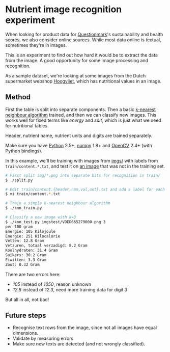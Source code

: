Nutrient image recognition experiment
=====================================

When looking for product data for [Questionmark](http://www.thequestionmark.org/)'s
sustainability and health scores, we also consider online sources. While most data
online is textual, sometimes they're in images.

This is an experiment to find out how hard it would be to extract the data from the
image. A good opportunity for some image processing and recognition.

As a sample dataset, we're looking at some images from the Dutch supermarket webshop
[Hoogvliet](https://www.hoogvliet.com/), which has nutritional values in an image.


Method
------

First the table is split into separate components. Then a basic
[k-nearest neighbour algorithm](http://docs.opencv.org/3.1.0/d0/d72/tutorial_py_knn_index.html)
trained, and then we can classify new images. This works well for fixed terms
like _energy_ and _salt_, which is just what we need for nutritional tables.

Header, nutrient name, nutrient units and digits are trained separately.

Make sure you have [Python](http://www.python.org/) 2.5+, [numpy](http://www.numpy.org) 1.8+
and [OpenCV](http://www.opencv.org) 2.4+ (with Python bindings).

In this example, we'll be training with images from [imgs/](imgs) with labels
from `train/content.*.txt`, and test it on
[an image](imgstest/VOED665279000.png) that was not in the training set.

```sh
# First split img/*.png into separate bits for recognition in train/
$ ./split.py

# Edit train/content.{header,nam,val,unt}.txt and add a label for each file (only if you added images)
$ vi train/content.*.txt

# Train a simple k-nearest neighbour algorithm
$ ./knn_train.py

# Classify a new image with k=3
$ ./knn_test.py imgstest/VOED665279000.png 3
per 100 gram
Energie: 105 Kilojoule
Energie: 251 Kilocalorie
Vetten: 12.8 Gram
Vetzuren, totaal verzadigd: 8.2 Gram
Koolhydraten: 31.4 Gram
Suikers: 30.2 Gram
Eiwitten: 3.3 Gram
Zout: 0.32 Gram
```

There are two errors here:
* _105_ instead of _1050_, reason unknown
* _12.8_ instead of _12.3_, need more training data for digit _3_

But all in all, not bad!


Future steps
------------

* Recognise text rows from the image, since not all images have equal dimensions.
* Validate by measuring errors
* Make sure new texts are detected (and not wrongly classified).

